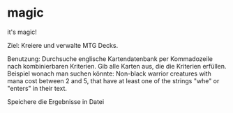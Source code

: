 # magic
it's magic!

Ziel:
Kreiere und verwalte MTG Decks.

Benutzung:
Durchsuche englische Kartendatenbank per Kommadozeile nach kombinierbaren Kriterien.
Gib alle Karten aus, die die Kriterien erfüllen.
  Beispiel wonach man suchen könnte:
    Non-black
    warrior
    creatures
    with mana cost between 2 and 5,
    that have at least one of the strings "whe" or "enters" in their text.

Speichere die Ergebnisse in Datei 
